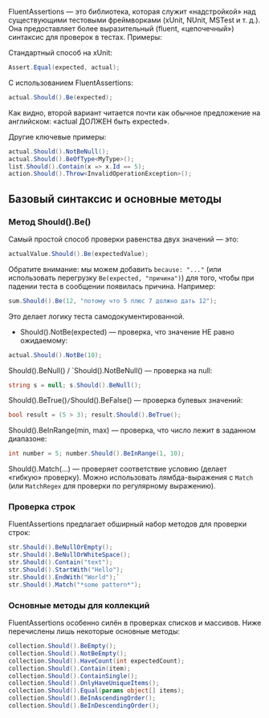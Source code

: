 FluentAssertions — это библиотека, которая служит «надстройкой» над существующими тестовыми фреймворками (xUnit, NUnit, MSTest и т. д.). Она предоставляет более выразительный (fluent, «цепочечный») синтаксис для проверок в тестах. Примеры:

Стандартный способ на xUnit:

```C#
Assert.Equal(expected, actual);
```

С использованием FluentAssertions:

```C#
actual.Should().Be(expected);
```

Как видно, второй вариант читается почти как обычное предложение на английском: «actual ДОЛЖЕН быть expected».

Другие ключевые примеры:

```C#
actual.Should().NotBeNull();
actual.Should().BeOfType<MyType>();
list.Should().Contain(x => x.Id == 5);
action.Should().Throw<InvalidOperationException>();
```

## Базовый синтаксис и основные методы


### Метод Should().Be()

Самый простой способ проверки равенства двух значений — это:
```C#
actualValue.Should().Be(expectedValue);
```
Обратите внимание: мы можем добавить `because: "..."` (или использовать перегрузку `Be(expected, "причина")`) для того, чтобы при падении теста в сообщении появилась причина. Например:

```C#
sum.Should().Be(12, "потому что 5 плюс 7 должно дать 12");
```

Это делает логику теста самодокументированной.

- Should().NotBe(expected) — проверка, что значение НЕ равно ожидаемому:
```C#
actual.Should().NotBe(10);
```
    
Should().BeNull() / `Should().NotBeNull() — проверка на null:
```C#
string s = null; s.Should().BeNull();
```
    
Should().BeTrue()` / `Should().BeFalse() — проверка булевых значений:
```C#
bool result = (5 > 3); result.Should().BeTrue();
```
    
Should().BeInRange(min, max) — проверка, что число лежит в заданном диапазоне:
```C#
int number = 5; number.Should().BeInRange(1, 10);
```
    
Should().Match(...) — проверяет соответствие условию (делает «гибкую» проверку). Можно использовать лямбда-выражения с `Match` (или `MatchRegex` для проверки по регулярному выражению).

### Проверка строк

FluentAssertions предлагает обширный набор методов для проверки строк:

```C#
str.Should().BeNullOrEmpty();
str.Should().BeNullOrWhiteSpace();
str.Should().Contain("text");
str.Should().StartWith("Hello");
str.Should().EndWith("World");`
str.Should().Match("*some pattern*");
```

### Основные методы для коллекций

FluentAssertions особенно силён в проверках списков и массивов. Ниже перечислены лишь некоторые основные методы:

```C#
collection.Should().BeEmpty();
collection.Should().NotBeEmpty();
collection.Should().HaveCount(int expectedCount);
collection.Should().Contain(item);
collection.Should().ContainSingle();
collection.Should().OnlyHaveUniqueItems();
collection.Should().Equal(params object[] items);
collection.Should().BeInAscendingOrder();
collection.Should().BeInDescendingOrder();
```